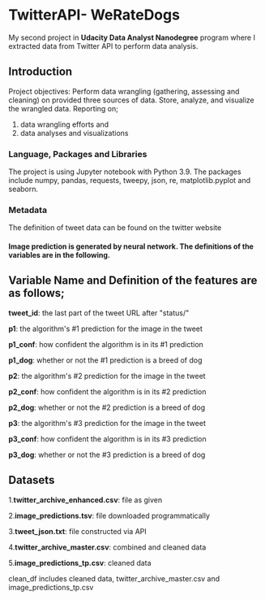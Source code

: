 # TwitterAPI- WeRateDogs

My second project in **Udacity Data Analyst Nanodegree** program where I extracted data from Twitter API to perform data analysis.

## Introduction
Project objectives: Perform data wrangling (gathering, assessing and cleaning) on provided three sources of data. 
Store, analyze, and visualize the wrangled data. Reporting on;
 1) data wrangling efforts and 
 2) data analyses and visualizations
 
### Language, Packages and Libraries
The project is using Jupyter notebook with Python 3.9. The packages include numpy, pandas, requests, tweepy, json, re, matplotlib.pyplot and seaborn.

### Metadata
The definition of tweet data can be found on the twitter website

#### Image prediction is generated by neural network. The definitions of the variables are in the following.
## Variable Name and	Definition of the features are as follows;

 **tweet_id**:	the last part of the tweet URL after "status/"
 
 **p1**:	the algorithm's #1 prediction for the image in the tweet
 
 **p1_conf**:	how confident the algorithm is in its #1 prediction
 
 **p1_dog**:	whether or not the #1 prediction is a breed of dog
 
 **p2**:	the algorithm's #2 prediction for the image in the tweet
 
 **p2_conf**:	how confident the algorithm is in its #2 prediction
 
 **p2_dog**:	whether or not the #2 prediction is a breed of dog
 
 **p3**:	the algorithm's #3 prediction for the image in the tweet
 
 **p3_conf**:	how confident the algorithm is in its #3 prediction
 
 **p3_dog**:	whether or not the #3 prediction is a breed of dog

## Datasets

1.**twitter_archive_enhanced.csv**: file as given

2.**image_predictions.tsv**: file downloaded programmatically

3.**tweet_json.txt**: file constructed via API

4.**twitter_archive_master.csv**: combined and cleaned data

5.**image_predictions_tp.csv**: cleaned data

clean_df includes cleaned data, twitter_archive_master.csv and image_predictions_tp.csv
